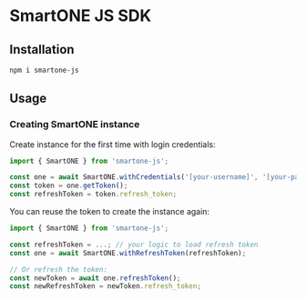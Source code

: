 # SmartONE JS SDK

## Installation
```bash
npm i smartone-js
```

## Usage

### Creating SmartONE instance
Create instance for the first time with login credentials:
```js
import { SmartONE } from 'smartone-js';

const one = await SmartONE.withCredentials('[your-username]', '[your-password]');
const token = one.getToken();
const refreshToken = token.refresh_token;
```

You can reuse the token to create the instance again:
```js
import { SmartONE } from 'smartone-js';

const refreshToken = ...; // your logic to load refresh token
const one = await SmartONE.withRefreshToken(refreshToken);

// Or refresh the token:
const newToken = await one.refreshToken();
const newRefreshToken = newToken.refresh_token;
```
